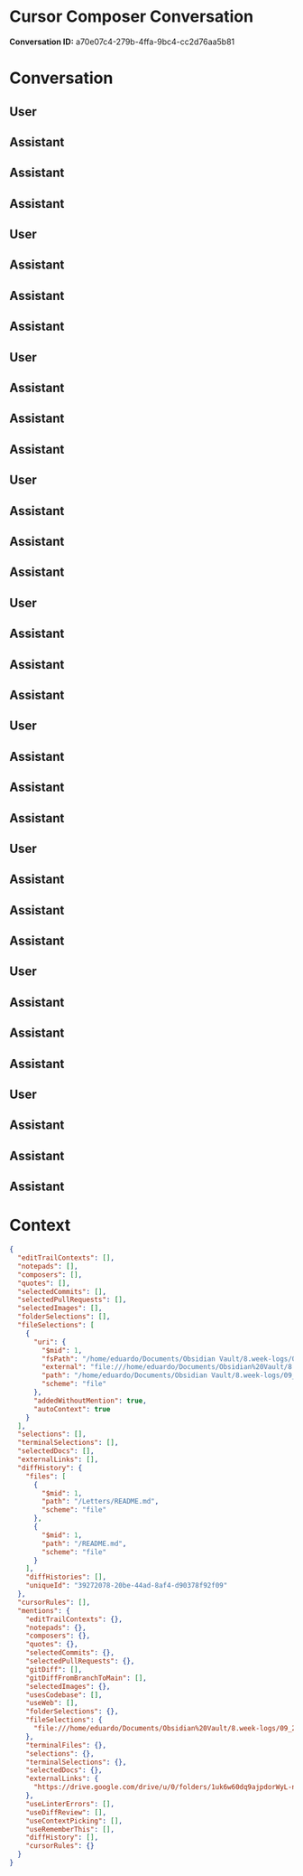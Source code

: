 # Cursor Composer Conversation

**Conversation ID:** a70e07c4-279b-4ffa-9bc4-cc2d76aa5b81

# Conversation

## User



## Assistant



## Assistant



## Assistant



## User



## Assistant



## Assistant



## Assistant



## User



## Assistant



## Assistant



## Assistant



## User



## Assistant



## Assistant



## Assistant



## User



## Assistant



## Assistant



## Assistant



## User



## Assistant



## Assistant



## Assistant



## User



## Assistant



## Assistant



## Assistant



## User



## Assistant



## Assistant



## Assistant



## User



## Assistant



## Assistant



## Assistant



# Context

```json
{
  "editTrailContexts": [],
  "notepads": [],
  "composers": [],
  "quotes": [],
  "selectedCommits": [],
  "selectedPullRequests": [],
  "selectedImages": [],
  "folderSelections": [],
  "fileSelections": [
    {
      "uri": {
        "$mid": 1,
        "fsPath": "/home/eduardo/Documents/Obsidian Vault/8.week-logs/09_2025-02-24/visa/Letters/README.md",
        "external": "file:///home/eduardo/Documents/Obsidian%20Vault/8.week-logs/09_2025-02-24/visa/Letters/README.md",
        "path": "/home/eduardo/Documents/Obsidian Vault/8.week-logs/09_2025-02-24/visa/Letters/README.md",
        "scheme": "file"
      },
      "addedWithoutMention": true,
      "autoContext": true
    }
  ],
  "selections": [],
  "terminalSelections": [],
  "selectedDocs": [],
  "externalLinks": [],
  "diffHistory": {
    "files": [
      {
        "$mid": 1,
        "path": "/Letters/README.md",
        "scheme": "file"
      },
      {
        "$mid": 1,
        "path": "/README.md",
        "scheme": "file"
      }
    ],
    "diffHistories": [],
    "uniqueId": "39272078-20be-44ad-8af4-d90378f92f09"
  },
  "cursorRules": [],
  "mentions": {
    "editTrailContexts": {},
    "notepads": {},
    "composers": {},
    "quotes": {},
    "selectedCommits": {},
    "selectedPullRequests": {},
    "gitDiff": [],
    "gitDiffFromBranchToMain": [],
    "selectedImages": {},
    "usesCodebase": [],
    "useWeb": [],
    "folderSelections": {},
    "fileSelections": {
      "file:///home/eduardo/Documents/Obsidian%20Vault/8.week-logs/09_2025-02-24/visa/Letters/README.md": []
    },
    "terminalFiles": {},
    "selections": {},
    "terminalSelections": {},
    "selectedDocs": {},
    "externalLinks": {
      "https://drive.google.com/drive/u/0/folders/1uk6w60dq9ajpdorWyL-nWb8tDx_ZTCVn": []
    },
    "useLinterErrors": [],
    "useDiffReview": [],
    "useContextPicking": [],
    "useRememberThis": [],
    "diffHistory": [],
    "cursorRules": {}
  }
}
```

